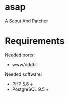 # asap
A Scout And Patcher

# Requirements
Needed ports:
- www/dddbl

Needed software:
- PHP 5.6 +
- PostgreSQL 9.5 +
